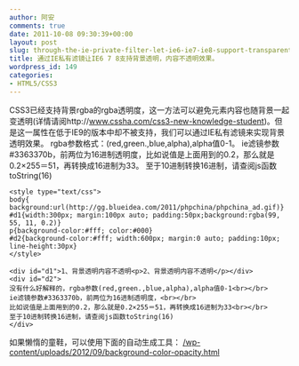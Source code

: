 ```yaml
---
author: 阿安
comments: true
date: 2011-10-08 09:30:39+00:00
layout: post
slug: through-the-ie-private-filter-let-ie6-ie7-ie8-support-transparent-background
title: 通过IE私有滤镜让IE6 7 8支持背景透明，内容不透明效果。
wordpress_id: 149
categories:
- HTML5/CSS3
---
```


CSS3已经支持背景rgba的rgba透明度，这一方法可以避免元素内容也随背景一起变透明(详情请阅http://www.cssha.com/css3-new-knowledge-student)。但是这一属性在低于IE9的版本中却不被支持，我们可以通过IE私有滤镜来实现背景透明效果。
rgba参数格式：(red,green.,blue,alpha),alpha值0-1。
ie滤镜参数#3363370b，前两位为16进制透明度，比如说值是上面用到的0.2，那么就是0.2×255＝51，再转换成16进制为33。
至于10进制转换16进制，请查阅js函数toString(16)

    
    
    <style type="text/css">
    body{ background:url(http://gg.blueidea.com/2011/phpchina/phpchina_ad.gif)}
    #d1{width:300px; margin:100px auto; padding:50px;background:rgba(99, 55, 11, 0.2)}
    p{background-color:#fff; color:#000}
    #d2{background-color:#fff; width:600px; margin:0 auto; padding:10px; line-height:30px}
    </style>
    
    <div id="d1">1、背景透明内容不透明<p>2、背景透明内容不透明</p></div>
    <div id="d2">
    没有什么好解释的，rgba参数(red,green.,blue,alpha),alpha值0-1<br></br>
    ie滤镜参数#3363370b，前两位为16进制透明度，<br></br>
    比如说值是上面用到的0.2，那么就是0.2×255＝51，再转换成16进制为33<br></br>
    至于10进制转换16进制，请查阅js函数toString(16)
    </div>
    



如果懒惰的童鞋，可以使用下面的自动生成工具：
[/wp-content/uploads/2012/09/background-color-opacity.html](/wp-content/uploads/2012/09/background-color-opacity.html)

